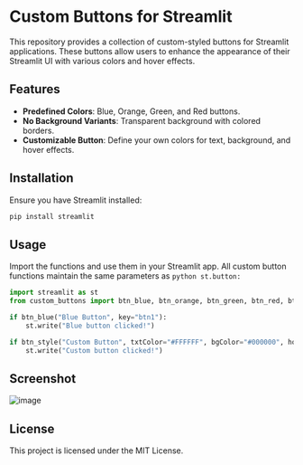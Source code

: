 # Custom Buttons for Streamlit

This repository provides a collection of custom-styled buttons for Streamlit applications. These buttons allow users to enhance the appearance of their Streamlit UI with various colors and hover effects.

## Features

- **Predefined Colors**: Blue, Orange, Green, and Red buttons.
- **No Background Variants**: Transparent background with colored borders.
- **Customizable Button**: Define your own colors for text, background, and hover effects.

## Installation

Ensure you have Streamlit installed:

```sh
pip install streamlit
```

## Usage

Import the functions and use them in your Streamlit app. All custom button functions maintain the same parameters as ```python st.button: ```

```python
import streamlit as st
from custom_buttons import btn_blue, btn_orange, btn_green, btn_red, btn_style

if btn_blue("Blue Button", key="btn1"):
    st.write("Blue button clicked!")

if btn_style("Custom Button", txtColor="#FFFFFF", bgColor="#000000", hoverBgColor="#555555"):
    st.write("Custom button clicked!")
```

## Screenshot

![image](https://github.com/user-attachments/assets/5a958b2b-fc75-4d9f-a92f-7c6600f293b2)

## License

This project is licensed under the MIT License.



